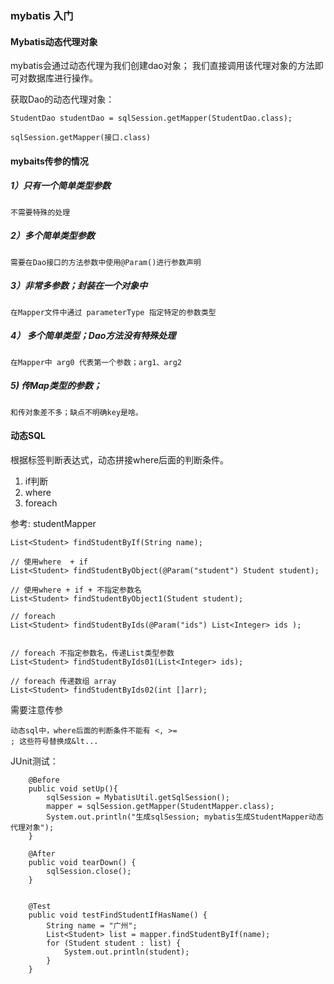 
### mybatis 入门


#### Mybatis动态代理对象


mybatis会通过动态代理为我们创建dao对象；
我们直接调用该代理对象的方法即可对数据库进行操作。

获取Dao的动态代理对象：

    StudentDao studentDao = sqlSession.getMapper(StudentDao.class);
    
    sqlSession.getMapper(接口.class)




#### mybaits传参的情况

##### 1）只有一个简单类型参数
    不需要特殊的处理
##### 2）多个简单类型参数
    需要在Dao接口的方法参数中使用@Param()进行参数声明
##### 3）非常多参数；封装在一个对象中
    在Mapper文件中通过 parameterType 指定特定的参数类型
##### 4） 多个简单类型；Dao方法没有特殊处理
    在Mapper中 arg0 代表第一个参数；arg1、arg2
##### 5) 传Map类型的参数；
    和传对象差不多；缺点不明确key是啥。


#### 动态SQL

根据标签判断表达式，动态拼接where后面的判断条件。


1. if判断
2. where 
3. foreach

参考: studentMapper


  
    List<Student> findStudentByIf(String name);

    // 使用where  + if
    List<Student> findStudentByObject(@Param("student") Student student);

    // 使用where + if + 不指定参数名
    List<Student> findStudentByObject1(Student student);

    // foreach
    List<Student> findStudentByIds(@Param("ids") List<Integer> ids );


    // foreach 不指定参数名，传递List类型参数
    List<Student> findStudentByIds01(List<Integer> ids);

    // foreach 传递数组 array
    List<Student> findStudentByIds02(int []arr);


需要注意传参

    动态sql中，where后面的判断条件不能有 <, >=
    ; 这些符号替换成&lt...


 

JUnit测试：

        @Before
        public void setUp(){
            sqlSession = MybatisUtil.getSqlSession();
            mapper = sqlSession.getMapper(StudentMapper.class);
            System.out.println("生成sqlSession; mybatis生成StudentMapper动态代理对象");
        }
    
        @After
        public void tearDown() {
            sqlSession.close();
        }
    
    
        @Test
        public void testFindStudentIfHasName() {
            String name = "广州";
            List<Student> list = mapper.findStudentByIf(name);
            for (Student student : list) {
                System.out.println(student);
            }
        }

